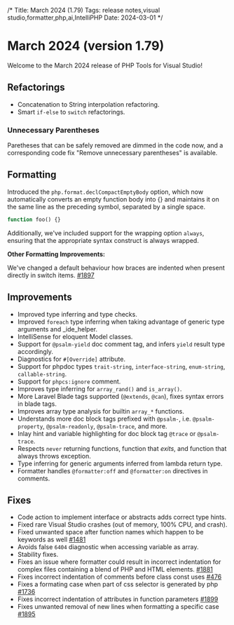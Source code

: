/*
Title: March 2024 (1.79)
Tags: release notes,visual studio,formatter,php,ai,IntelliPHP
Date: 2024-03-01
*/

# March 2024 (version 1.79)

Welcome to the March 2024 release of PHP Tools for Visual Studio!

## Refactorings

- Concatenation to String interpolation refactoring.
- Smart `if-else` to `switch` refactorings.

### Unnecessary Parentheses

Paretheses that can be safely removed are dimmed in the code now, and a corresponding code fix "Remove unnecessary parentheses" is available.

## Formatting

Introduced the `php.format.declCompactEmptyBody` option, which now automatically converts an empty function body into {} and maintains it on the same line as the preceding symbol, separated by a single space.

```php
function foo() {}
```

Additionally, we've included support for the wrapping option `always`, ensuring that the appropriate syntax construct is always wrapped.

**Other Formatting Improvements:**

We've changed a default behaviour how braces are indented when present directly in switch items. [#1897](https://community.devsense.com/d/1897-custom-formating-rules)

## Improvements

- Improved type inferring and type checks.
- Improved `foreach` type inferring when taking advantage of generic type arguments and _ide_helper.
- IntelliSense for eloquent Model classes.
- Support for `@psalm-yield` doc comment tag, and infers `yield` result type accordingly.
- Diagnostics for `#[Override]` attribute.
- Support for phpdoc types `trait-string`, `interface-string`, `enum-string`, `callable-string`.
- Support for `phpcs:ignore` comment.
- Improves type inferring for `array_rand()` and `is_array()`.
- More Laravel Blade tags supported (`@extends`, `@can`), fixes syntax errors in blade tags.
- Improves array type analysis for builtin `array_*` functions.
- Understands more doc block tags prefixed with `@psalm-`, i.e. `@psalm-property`, `@psalm-readonly`, `@psalm-trace`, and more.
- Inlay hint and variable highlighting for doc block tag `@trace` or `@psalm-trace`.
- Respects `never` returning functions, function that _exits_, and function that always throws exception.
- Type inferring for generic arguments inferred from lambda return type.
- Formatter handles `@formatter:off` and `@formatter:on` directives in comments.

## Fixes

- Code action to implement interface or abstracts adds correct type hints.
- Fixed rare Visual Studio crashes (out of memory, 100% CPU, and crash).
- Fixed unwanted space after function names which happen to be keywords as well [#1481](https://community.devsense.com/d/1481-space-after-if-as-a-formatting-rule)
- Avoids false `6404` diagnostic when accessing variable as array.
- Stability fixes.
- Fixes an issue where formatter could result in incorrect indentation for complex files containing a blend of PHP and HTML elements. [#1881](https://community.devsense.com/d/1881-autoformat-on-save)
- Fixes incorrect indentation of comments before class const uses [#476](https://github.com/DEVSENSE/phptools-docs/issues/476)
- Fixes a formating case when part of css selector is generated by php [#1736](https://community.devsense.com/d/1736-auto-formatting-error-in-css)
- Fixes incorrect indentation of attributes in function parameters [#1899](https://community.devsense.com/d/1899-autoformat-attributes-indentation-in-function-parameters)
- Fixes unwanted removal of new lines when formatting a specific case [#1895](https://community.devsense.com/d/1895-php-formatting-issue)
